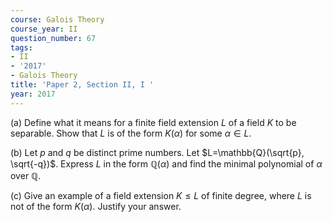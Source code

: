 ```yaml
---
course: Galois Theory
course_year: II
question_number: 67
tags:
- II
- '2017'
- Galois Theory
title: 'Paper 2, Section II, I '
year: 2017
---
```




(a) Define what it means for a finite field extension $L$ of a field $K$ to be separable. Show that $L$ is of the form $K(\alpha)$ for some $\alpha \in L$.

(b) Let $p$ and $q$ be distinct prime numbers. Let $L=\mathbb{Q}(\sqrt{p}, \sqrt{-q})$. Express $L$ in the form $\mathbb{Q}(\alpha)$ and find the minimal polynomial of $\alpha$ over $\mathbb{Q}$.

(c) Give an example of a field extension $K \leqslant L$ of finite degree, where $L$ is not of the form $K(\alpha)$. Justify your answer.